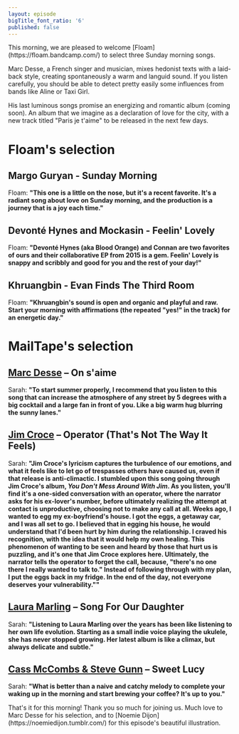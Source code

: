 ```yaml
---
layout: episode
bigTitle_font_ratio: '6'
published: false
---
```

<p id="introduction">This morning, we are pleased to welcome [Floam](https://floam.bandcamp.com/) to select three Sunday morning songs. 

Marc Desse, a French singer and musician, mixes hedonist texts with a laid-back style, creating spontaneously a warm and languid sound. If you listen carefully, you should be able to detect pretty easily some influences from bands like Aline or Taxi Girl.

His last luminous songs promise an energizing and romantic album (coming soon). An album that we imagine as a declaration of love for the city, with a new track titled "Paris je t'aime" to be released in the next few days.
</p>

# Floam's selection

## Margo Guryan - Sunday Morning
Floam: **"**This one is a little on the nose, but it's a recent favorite. It's a radiant song about love on Sunday morning, and the production is a journey that is a joy each time.**"**

## Devonté Hynes and Mockasin - Feelin' Lovely

Floam: **"**Devonté Hynes (aka Blood Orange) and Connan are two favorites of ours and their collaborative EP from 2015 is a gem. Feelin' Lovely is snappy and scribbly and good for you and the rest of your day!**"** 

## Khruangbin - Evan Finds The Third Room
Floam: **"**Khruangbin's sound is open and organic and playful and raw. Start your morning with affirmations (the repeated "yes!" in the track) for an energetic day.**"**

# MailTape's selection

## [Marc Desse](https://www.instagram.com/marc.desse/) – On s'aime
Sarah: **"**To start summer properly, I recommend that you listen to this song that can increase the atmosphere of any street by 5 degrees with a big cocktail and a large fan in front of you. Like a big warm hug blurring the sunny lanes.**"**

## [Jim Croce](http://jimcroce.com/) – Operator (That's Not The Way It Feels)
Sarah: **"**Jim Croce's lyricism captures the turbulence of our emotions, and what it feels like to let go of trespasses others have caused us, even if that release is anti-climactic. I stumbled upon this song going through Jim Croce's album, _You Don't Mess Around With Jim_. As you listen, you'll find it's a one-sided conversation with an operator, where the narrator asks for his ex-lover's number, before ultimately realizing the attempt at contact is unproductive, choosing not to make any call at all. Weeks ago, I wanted to egg my ex-boyfriend's house. I got the eggs, a getaway car, and I was all set to go. I believed that in egging his house, he would understand that I'd been hurt by him during the relationship. I craved his recognition, with the idea that it would help my own healing. This phenomenon of wanting to be seen and heard by those that hurt us is puzzling, and it's one that Jim Croce explores here. Ultimately, the narrator tells the operator to forget the call, because, "there's no one there I really wanted to talk to." Instead of following through with my plan, I put the eggs back in my fridge. In the end of the day, not everyone deserves your vulnerability."**"**

## [Laura Marling](https://lauramarling.bandcamp.com/) – Song For Our Daughter
Sarah: **"**Listening to Laura Marling over the years has been like listening to her own life evolution. Starting as a small indie voice playing the ukulele, she has never stopped growing. Her latest album is like a climax, but always delicate and subtle.**"**

## [Cass McCombs & Steve Gunn](https://cassmccombs.bandcamp.com/) – Sweet Lucy
Sarah: **"**What is better than a naive and catchy melody to complete your waking up in the morning and start brewing your coffee? It's up to you.**"**


<p id="outroduction">That's it for this morning! Thank you so much for joining us. Much love to Marc Desse for his  selection, and to [Noemie Dijon](https://noemiedijon.tumblr.com/) for this episode's beautiful illustration.</p>
